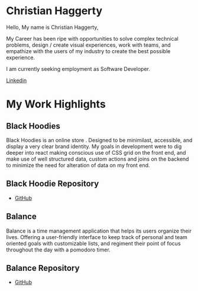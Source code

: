 # Christian Haggerty

Hello, My name is Christian Haggerty,

My Career has been ripe with opportunities to solve complex technical problems, design / create visual experiences, work with teams, and empathize with the users of my industry to create the best possible experience.

I am currently seeking employment as Software Developer.



[Linkedin](https://www.linkedin.com/in/chaggerty1994/)


# My Work Highlights

## Black Hoodies 

Black Hoodies is an online store . Designed to be minimilast, accessible, and display a very clear brand identity. My goals in development were to dig deeper into react making conscious use of CSS grid on the front end, and make use of well structured data, custom actions and joins on the backend to minimize the need for alteration of data on my front end.

## Black Hoodie Repository
  - [GitHub](https://github.com/Chaggerty1994/BlackHoodie-Client)

## Balance 

Balance is a time management application that helps its users organize their lives. Offering a user-friendly interface to keep track of personal and team oriented goals with customizable lists, and regiment their point of focus throughout the day with a pomodoro timer.

## Balance Repository
  - [GitHub](https://github.com/Chaggerty1994/BalanceCapstone)
  

 


